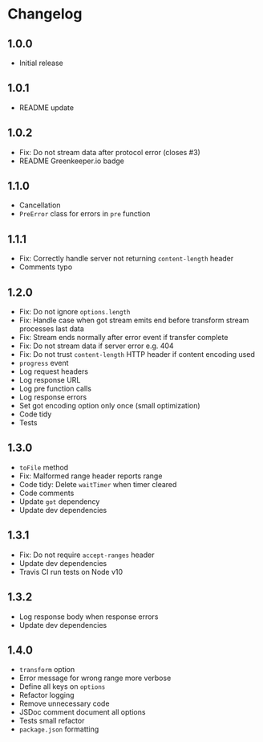 # Changelog

## 1.0.0

* Initial release

## 1.0.1

* README update

## 1.0.2

* Fix: Do not stream data after protocol error (closes #3)
* README Greenkeeper.io badge

## 1.1.0

* Cancellation
* `PreError` class for errors in `pre` function

## 1.1.1

* Fix: Correctly handle server not returning `content-length` header
* Comments typo

## 1.2.0

* Fix: Do not ignore `options.length`
* Fix: Handle case when got stream emits end before transform stream processes last data
* Fix: Stream ends normally after error event if transfer complete
* Fix: Do not stream data if server error e.g. 404
* Fix: Do not trust `content-length` HTTP header if content encoding used
* `progress` event
* Log request headers
* Log response URL
* Log pre function calls
* Log response errors
* Set got encoding option only once (small optimization)
* Code tidy
* Tests

## 1.3.0

* `toFile` method
* Fix: Malformed range header reports range
* Code tidy: Delete `waitTimer` when timer cleared
* Code comments
* Update `got` dependency
* Update dev dependencies

## 1.3.1

* Fix: Do not require `accept-ranges` header
* Update dev dependencies
* Travis CI run tests on Node v10

## 1.3.2

* Log response body when response errors
* Update dev dependencies

## 1.4.0

* `transform` option
* Error message for wrong range more verbose
* Define all keys on `options`
* Refactor logging
* Remove unnecessary code
* JSDoc comment document all options
* Tests small refactor
* `package.json` formatting
